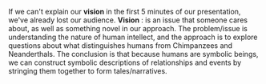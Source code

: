 If we can't explain our **vision** in the first 5 minutes of our presentation, we've already lost our audience. **Vision** : is an issue that someone cares about, as well as something novel in our approach. The problem/issue is understanding the nature of human intellect, and the approach is to explore questions about what distinguishes humans from Chimpanzees and Neanderthals. The conclusion is that because humans are symbolic beings, we can construct symbolic descriptions of relationships and events by stringing them together to form tales/narratives. 
